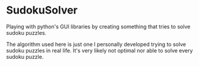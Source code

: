 # SudokuSolver
Playing with python's GUI libraries by creating something that tries to solve sudoku puzzles.

The algorithm used here is just one I personally developed trying to solve sudoku puzzles in real life.  It's very likely not optimal nor able to solve every sudoku puzzle.
